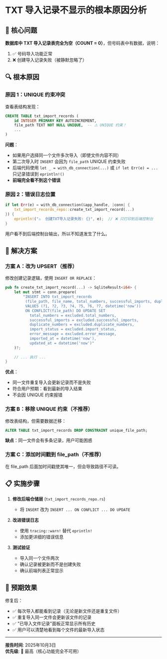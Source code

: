 # TXT 导入记录不显示的根本原因分析

## 🔴 核心问题

**数据库中 TXT 导入记录表完全为空（COUNT = 0）**，但号码表中有数据，说明：
1. ✅ 号码导入功能正常
2. ❌ 创建导入记录失败（被静默忽略了）

## 🔍 根本原因

### 原因 1：UNIQUE 约束冲突

查看表结构发现：
```sql
CREATE TABLE txt_import_records (
    id INTEGER PRIMARY KEY AUTOINCREMENT,
    file_path TEXT NOT NULL UNIQUE,  -- ⚠️ UNIQUE 约束！
    ...
)
```

**问题**：
- 如果用户选择同一个文件多次导入（即使文件内容不同）
- 第二次导入时 `INSERT` 会因为 `file_path` UNIQUE 约束失败
- 后端代码使用 `let _ = with_db_connection(...)` 或 `if let Err(e) = ...` 只记录错误到 `eprintln!()`
- **前端完全看不到这个错误**

### 原因 2：错误日志位置

```rust
if let Err(e) = with_db_connection(&app_handle, |conn| {
    txt_import_records_repo::create_txt_import_record(...)
}) {
    eprintln!("⚠️  创建TXT导入记录失败: {}", e);  // ❌ 只打印到后端控制台
}
```

用户看不到后端控制台输出，所以不知道发生了什么。

## 🔧 解决方案

### 方案 A：改为 UPSERT（推荐）

修改创建记录逻辑，使用 `INSERT OR REPLACE`：

```rust
pub fn create_txt_import_record(...) -> SqliteResult<i64> {
    let mut stmt = conn.prepare(
        "INSERT INTO txt_import_records 
         (file_path, file_name, total_numbers, successful_imports, duplicate_numbers, import_status, error_message, imported_at)
         VALUES (?1, ?2, ?3, ?4, ?5, ?6, ?7, datetime('now'))
         ON CONFLICT(file_path) DO UPDATE SET
           total_numbers = excluded.total_numbers,
           successful_imports = excluded.successful_imports,
           duplicate_numbers = excluded.duplicate_numbers,
           import_status = excluded.import_status,
           error_message = excluded.error_message,
           imported_at = datetime('now'),
           updated_at = datetime('now')"
    )?;
    
    // ... 执行 ...
}
```

**优点**：
- 同一文件重复导入会更新记录而不是失败
- 符合用户预期：看到最新的导入结果
- 不会因 UNIQUE 约束报错

### 方案 B：移除 UNIQUE 约束（不推荐）

修改表结构，但需要数据迁移：
```sql
ALTER TABLE txt_import_records DROP CONSTRAINT unique_file_path;
```

**缺点**：同一文件会有多条记录，用户可能困惑

### 方案 C：添加时间戳到 file_path（不推荐）

在 file_path 后面加时间戳使其唯一，但会导致路径不可读。

## 📋 实施步骤

1. **修改后端仓储层** (`txt_import_records_repo.rs`)
   - 将 `INSERT` 改为 `INSERT ... ON CONFLICT ... DO UPDATE`
   
2. **改进错误日志**
   - 使用 `tracing::warn!` 替代 `eprintln!`
   - 添加更详细的错误信息

3. **测试验证**
   - 导入同一个文件两次
   - 确认记录被更新而不是创建失败
   - 确认前端列表正常显示

## 🎯 预期效果

修复后：
- ✅ 每次导入都能看到记录（无论是新文件还是重复文件）
- ✅ 重复导入同一文件会更新该文件的记录
- ✅ "已导入文件记录"面板正常显示所有历史
- ✅ 用户可以清楚地看到每个文件的最新导入状态

---

**报告时间**: 2025年10月3日  
**优先级**: 🔴 最高（核心功能完全不可用）
